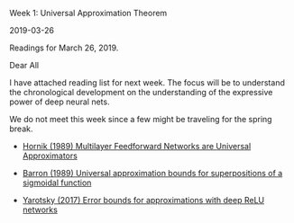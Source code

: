 Week 1: Universal Approximation Theorem

2019-03-26

Readings for March 26, 2019.

Dear All

I have attached reading list for next week. The focus will be to
understand the chronological development on the understanding of the
expressive power of deep neural nets.

We do not meet this week since a few might be traveling for the spring
break.

-   [Hornik (1989) Multilayer Feedforward Networks are Universal
    Approximators][]

-   [Barron (1989) Universal approximation bounds for superpositions of
    a sigmoidal function][]

-   [Yarotsky (2017) Error bounds for approximations with deep ReLU
    networks][Barron (1989) Universal approximation bounds for
    superpositions of a sigmoidal function]

  [Hornik (1989) Multilayer Feedforward Networks are Universal
  Approximators]: https://havard-biostat-reading-group.github.io/deep-learning/files/papers/week1/hornik.pdf
  [Barron (1989) Universal approximation bounds for superpositions of a
  sigmoidal function]: https://havard-biostat-reading-group.github.io/deep-learning/files/papers/week1/barron.pdf
